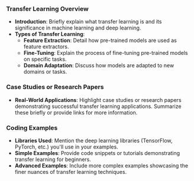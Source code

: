 
### Transfer Learning Overview
- **Introduction**: Briefly explain what transfer learning is and its significance in machine learning and deep learning.
- **Types of Transfer Learning**:
  - **Feature Extraction**: Detail how pre-trained models are used as feature extractors.
  - **Fine-Tuning**: Explain the process of fine-tuning pre-trained models on specific tasks.
  - **Domain Adaptation**: Discuss how models are adapted to new domains or tasks.
  
### Case Studies or Research Papers
- **Real-World Applications**: Highlight case studies or research papers demonstrating successful transfer learning applications. Summarize these briefly or provide links for more information.

### Coding Examples
- **Libraries Used**: Mention the deep learning libraries (TensorFlow, PyTorch, etc.) you'll use in your examples.
- **Simple Examples**: Provide code snippets or tutorials demonstrating transfer learning for beginners.
- **Advanced Examples**: Include more complex examples showcasing the finer nuances of transfer learning techniques.


